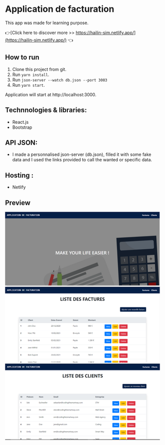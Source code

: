 # Application de facturation

This app was made for learning purpose.

👉[Click here to discover more >> https://hailin-sim.netlify.app/](https://hailin-sim.netlify.app/) 👈 
## How to run

1. Clone this project from git.
2. Run `yarn install`.
3. Run `json-server --watch db.json --port 3003`
4. Run `yarn start`.

Application will start at http://localhost:3000.

## Technnologies & libraries: 

- React.js
- Bootstrap

## API JSON:

- I made a personnalised json-server (db.json), filled it with some fake data and I used the links provided to call the wanted or specific data.

## Hosting : 

- Netlify

## Preview

![img1](/screenshots/img1.PNG)
![img2](/screenshots/img2.PNG)
![img3](/screenshots/img3.PNG)
